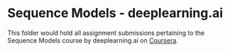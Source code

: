 # Sequence Models - deeplearning.ai

This folder would hold all assignment submissions pertaining to the Sequence Models course by deeplearning.ai on [Coursera](https://www.coursera.org/learn/nlp-sequence-models/).